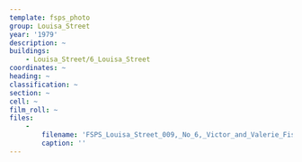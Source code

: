 ```yaml
---
template: fsps_photo
group: Louisa_Street
year: '1979'
description: ~
buildings:
    - Louisa_Street/6_Louisa_Street
coordinates: ~
heading: ~
classification: ~
section: ~
cell: ~
film_roll: ~
files:
    -
        filename: 'FSPS_Louisa_Street_009,_No_6,_Victor_and_Valerie_Fisher,_16-1-A,_1979.png'
        caption: ''
---
```

